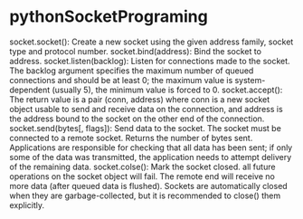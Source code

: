 # pythonSocketPrograming

socket.socket(): Create a new socket using the given address family, socket type and protocol number.
socket.bind(address): Bind the socket to address.
socket.listen(backlog): Listen for connections made to the socket. The backlog argument specifies the maximum number of queued connections and should be at least 0; the maximum value is system-dependent (usually 5), the minimum value is forced to 0.
socket.accept(): The return value is a pair (conn, address) where conn is a new socket object usable to send and receive data on the connection, and address is the address bound to the socket on the other end of the connection.
socket.send(bytes[, flags]): Send data to the socket. The socket must be connected to a remote socket. Returns the number of bytes sent. Applications are responsible for checking that all data has been sent; if only some of the data was transmitted, the application needs to attempt delivery of the remaining data.
socket.colse(): Mark the socket closed. all future operations on the socket object will fail. The remote end will receive no more data (after queued data is flushed). Sockets are automatically closed when they are garbage-collected, but it is recommended to close() them explicitly.

